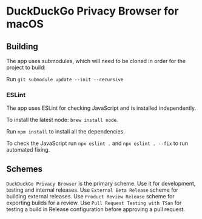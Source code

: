 # DuckDuckGo Privacy Browser for macOS

## Building

The app uses submodules, which will need to be cloned in order for the project to build:

Run `git submodule update --init --recursive`

### ESLint

The app uses ESLint for checking JavaScript and is installed independently.

To install the latest node: `brew install node`.

Run `npm install` to install all the dependencies.

To check the JavaScript run `npx eslint .` and `npx eslint . --fix` to run automated fixing.

## Schemes

`DuckDuckGo Privacy Browser` is the primary scheme. Use it for development, testing and internal releases.
Use `External Beta Release` scheme for building external releases.
Use `Product Review Release` scheme for exporting builds for a review.
Use `Pull Request Testing with TSan` for testing a build in Release configuration before approving a pull request.
